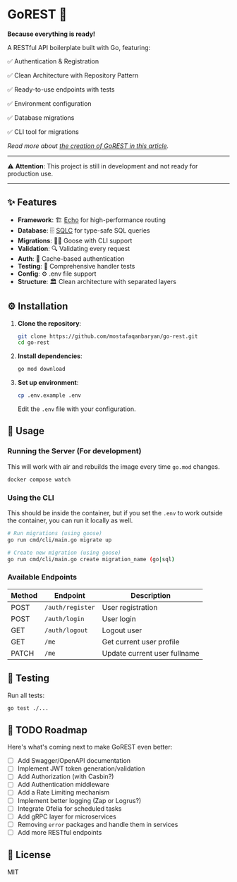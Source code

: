 # GoREST 🚀

**Because everything is ready!**

A RESTful API boilerplate built with Go, featuring:

✅ Authentication & Registration

✅ Clean Architecture with Repository Pattern

✅ Ready-to-use endpoints with tests

✅ Environment configuration

✅ Database migrations

✅ CLI tool for migrations

*Read more about [the creation of GoREST in this article](https://mostafaqanbaryan.com/how-to-write-a-backend-the-worst-way-creation-of-go-rest/).*

---

⚠️ **Attention**: This project is still in development and not ready for production use.

---

## ✨ Features

- **Framework**: 🏗️ [Echo](https://echo.labstack.com/) for high-performance routing
- **Database**: 🗄️ [SQLC](https://sqlc.dev/) for type-safe SQL queries
- **Migrations**: 🏃‍♂️ Goose with CLI support
- **Validation**: 🔍 Validating every request
- **Auth**: 🔑 Cache-based authentication
- **Testing**: 🧪 Comprehensive handler tests
- **Config**: ⚙️ .env file support
- **Structure**: 🏛️ Clean architecture with separated layers


## ⚙️ Installation

1. **Clone the repository**:
   ```bash
   git clone https://github.com/mostafaqanbaryan/go-rest.git
   cd go-rest
   ```

2. **Install dependencies**:
   ```bash
   go mod download
   ```

3. **Set up environment**:
   ```bash
   cp .env.example .env

   ```
   Edit the `.env` file with your configuration.


## 🚀 Usage

### Running the Server (For development)

This will work with air and rebuilds the image every time `go.mod` changes.

```bash
docker compose watch
```

### Using the CLI

This should be inside the container, but if you set the `.env` to work outside the container, you can run it locally as well.

```bash
# Run migrations (using goose)
go run cmd/cli/main.go migrate up

# Create new migration (using goose)
go run cmd/cli/main.go create migration_name (go|sql)
```

### Available Endpoints
| Method | Endpoint             | Description                  |
|--------|----------------------|------------------------------|
| POST   | `/auth/register`     | User registration            |
| POST   | `/auth/login`        | User login                   |
| GET    | `/auth/logout`       | Logout user                  |
| GET    | `/me`                | Get current user profile     |
| PATCH  | `/me`                | Update current user fullname |


## 🧪 Testing
Run all tests:
```bash
go test ./...
```

## 📝 TODO Roadmap

Here's what's coming next to make GoREST even better:

- [ ] Add Swagger/OpenAPI documentation
- [ ] Implement JWT token generation/validation
- [ ] Add Authorization (with Casbin?)
- [ ] Add Authentication middleware
- [ ] Add a Rate Limiting mechanism
- [ ] Implement better logging (Zap or Logrus?)
- [ ] Integrate Ofelia for scheduled tasks
- [ ] Add gRPC layer for microservices
- [ ] Removing `error` packages and handle them in services
- [ ] Add more RESTful endpoints

## 📄 License
MIT
